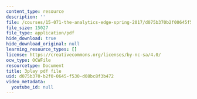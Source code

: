 ```yaml
---
content_type: resource
description: ''
file: /courses/15-071-the-analytics-edge-spring-2017/d075b370b2f00645f530d08bc8f3b472_E16wcCKx89w.pdf
file_size: 15027
file_type: application/pdf
hide_download: true
hide_download_original: null
learning_resource_types: []
license: https://creativecommons.org/licenses/by-nc-sa/4.0/
ocw_type: OCWFile
resourcetype: Document
title: 3play pdf file
uid: d075b370-b2f0-0645-f530-d08bc8f3b472
video_metadata:
  youtube_id: null
---
```

